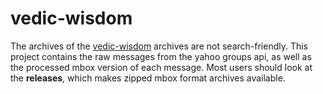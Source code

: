 # vedic-wisdom

The archives of the [vedic-wisdom][link] archives are not search-friendly.
This project contains the raw messages from the yahoo groups api, as well as the processed mbox version of each message.
Most users should look at the **releases**, which makes zipped mbox format archives available.

[link]: https://groups.yahoo.com/neo/groups/vedic-wisdom
